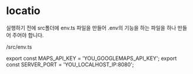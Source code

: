 # locatio

실행하기 전에 src폴더에 env.ts 파일을 만들어 .env의 기능을 하는 파일을 하나 만들어 주어야 합니다.

/src/env.ts

export const MAPS_API_KEY = 'YOU_GOOGLEMAPS_API_KEY';
export const SERVER_PORT = 'YOU_LOCALHOST_IP:8080';

